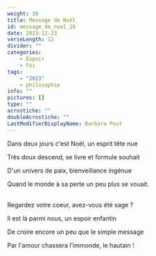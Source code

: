```yaml
---
weight: 38
title: Message de Noël
id: message_de_noel_18
date: 2023-12-23
verseLength: 12
divider: ""
categories:
    - Espoir
    - Foi
tags:
    - "2023"
    - philosophie
info: ""
pictures: []
type: ""
acrostiche: ""
doubleAcrostiche: ""
LastModifierDisplayName: Barbara Post
---
```

Dans deux jours c'est Noël, un esprit tête nue

Très doux descend, se livre et formule souhait

D'un univers de paix, bienveillance ingénue

Quand le monde à sa perte un peu plus se vouait.

 \
 Regardez votre coeur, avez-vous été sage ?

 Il est là parmi nous, un espoir enfantin

 De croire encore un peu que le simple message

 Par l'amour chassera l'immonde, le hautain !
 